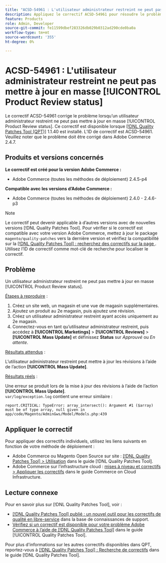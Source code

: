 ```yaml
---
title: "ACSD-54961 : L'utilisateur administrateur restreint ne peut pas mettre à jour en masse [!UICONTROL Product Review status]"
description: Appliquez le correctif ACSD-54961 pour résoudre le problème Adobe Commerce en raison duquel un utilisateur administrateur restreint ne peut pas mettre à jour en masse l’état de révision du produit.
feature: Products
role: Admin, Developer
source-git-commit: fe11599dbef283326db029b0312ad290cde0ba0a
workflow-type: tm+mt
source-wordcount: '355'
ht-degree: 0%

---
```


# ACSD-54961 : L&#39;utilisateur administrateur restreint ne peut pas mettre à jour en masse [!UICONTROL Product Review status]

Le correctif ACSD-54961 corrige le problème lorsqu’un utilisateur administrateur restreint ne peut pas mettre à jour en masse [!UICONTROL Product Review status]. Ce correctif est disponible lorsque [[!DNL Quality Patches Tool (QPT)]](https://experienceleague.adobe.com/en/docs/commerce-knowledge-base/kb/announcements/commerce-announcements/magento-quality-patches-released-new-tool-to-self-serve-quality-patches) 1.1.40 est installé. L’ID de correctif est ACSD-54961. Veuillez noter que le problème doit être corrigé dans Adobe Commerce 2.4.7.

## Produits et versions concernés

**Le correctif est créé pour la version Adobe Commerce :**

* Adobe Commerce (toutes les méthodes de déploiement) 2.4.5-p4

**Compatible avec les versions d’Adobe Commerce :**

* Adobe Commerce (toutes les méthodes de déploiement) 2.4.0 - 2.4.6-p3

>[!NOTE]
>
>Le correctif peut devenir applicable à d’autres versions avec de nouvelles versions [!DNL Quality Patches Tool]. Pour vérifier si le correctif est compatible avec votre version Adobe Commerce, mettez à jour le package `magento/quality-patches` vers la dernière version et vérifiez la compatibilité sur la [[!DNL Quality Patches Tool] : recherchez des correctifs sur la page ](https://experienceleague.adobe.com/tools/commerce-quality-patches/index.html). Utilisez l’ID de correctif comme mot-clé de recherche pour localiser le correctif.

## Problème

Un utilisateur administrateur restreint ne peut pas mettre à jour en masse [!UICONTROL Product Review status].

<u>Étapes à reproduire</u> :

1. Créez un site web, un magasin et une vue de magasin supplémentaires.
1. Ajoutez un produit au 2e magasin, puis ajoutez une révision.
1. Créez un utilisateur administrateur restreint ayant accès uniquement au 2e magasin.
1. Connectez-vous en tant qu’utilisateur administrateur restreint, puis accédez à **[!UICONTROL  Marketings]** > **[!UICONTROL Reviews]** > **[!UICONTROL Mass Update]** et définissez **Status** sur *Approuvé* ou *En attente*.

<u>Résultats attendus</u> :

L’utilisateur administrateur restreint peut mettre à jour les révisions à l’aide de l’action **[!UICONTROL Mass Update]**.

<u>Résultats réels</u> :

Une erreur se produit lors de la mise à jour des révisions à l’aide de l’action **[!UICONTROL Mass Update]**.<br>
`var/log/exception.log` contient une erreur similaire :

```
report.CRITICAL: TypeError: array_intersect(): Argument #1 ($array) must be of type array, null given in app/code/Magento/AdminGws/Model/Models.php:439
```

## Appliquer le correctif

Pour appliquer des correctifs individuels, utilisez les liens suivants en fonction de votre méthode de déploiement :

* Adobe Commerce ou Magento Open Source sur site : [[!DNL Quality Patches Tool] > Utilisation](/help/tools/quality-patches-tool/usage.md) dans le guide [!DNL Quality Patches Tool].
* Adobe Commerce sur l’infrastructure cloud : [mises à niveau et correctifs > Appliquer les correctifs](https://experienceleague.adobe.com/docs/commerce-cloud-service/user-guide/develop/upgrade/apply-patches.html) dans le guide Commerce on Cloud Infrastructure.

## Lecture connexe

Pour en savoir plus sur [!DNL Quality Patches Tool], voir :

* [[!DNL Quality Patches Tool] publié : un nouvel outil pour les correctifs de qualité en libre-service](https://experienceleague.adobe.com/en/docs/commerce-knowledge-base/kb/announcements/commerce-announcements/magento-quality-patches-released-new-tool-to-self-serve-quality-patches) dans la base de connaissances de support.
* [Vérifiez si un correctif est disponible pour votre problème Adobe Commerce à l’aide de  [!DNL Quality Patches Tool]](/help/tools/quality-patches-tool/patches-available-in-qpt/check-patch-for-magento-issue-with-magento-quality-patches.md) dans le guide [!UICONTROL Quality Patches Tool].


Pour plus d&#39;informations sur les autres correctifs disponibles dans QPT, reportez-vous à [[!DNL Quality Patches Tool] : Recherche de correctifs](https://experienceleague.adobe.com/tools/commerce-quality-patches/index.html) dans le guide [!DNL Quality Patches Tool].
